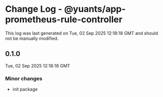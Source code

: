 # Change Log - @yuants/app-prometheus-rule-controller

This log was last generated on Tue, 02 Sep 2025 12:18:18 GMT and should not be manually modified.

## 0.1.0
Tue, 02 Sep 2025 12:18:18 GMT

### Minor changes

- init package

